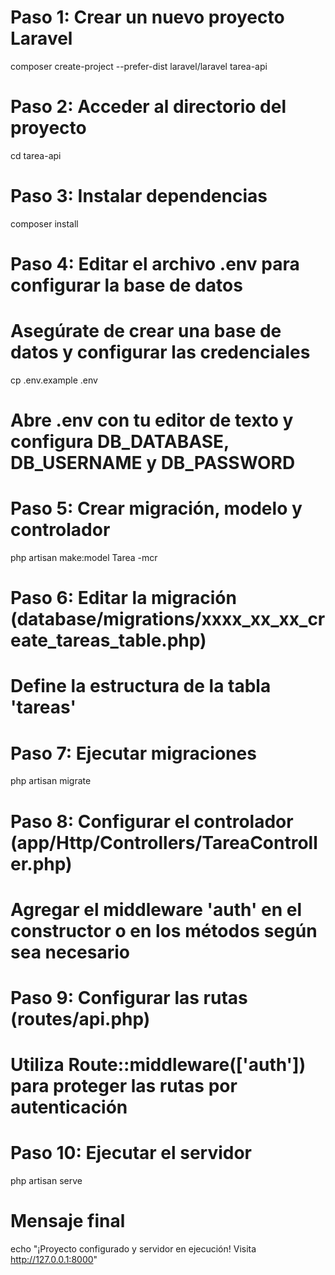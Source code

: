 # Paso 1: Crear un nuevo proyecto Laravel
composer create-project --prefer-dist laravel/laravel tarea-api

# Paso 2: Acceder al directorio del proyecto
cd tarea-api

# Paso 3: Instalar dependencias
composer install

# Paso 4: Editar el archivo .env para configurar la base de datos
# Asegúrate de crear una base de datos y configurar las credenciales
cp .env.example .env
# Abre .env con tu editor de texto y configura DB_DATABASE, DB_USERNAME y DB_PASSWORD

# Paso 5: Crear migración, modelo y controlador
php artisan make:model Tarea -mcr

# Paso 6: Editar la migración (database/migrations/xxxx_xx_xx_create_tareas_table.php)
# Define la estructura de la tabla 'tareas'

# Paso 7: Ejecutar migraciones
php artisan migrate

# Paso 8: Configurar el controlador (app/Http/Controllers/TareaController.php)
# Agregar el middleware 'auth' en el constructor o en los métodos según sea necesario

# Paso 9: Configurar las rutas (routes/api.php)
# Utiliza Route::middleware(['auth']) para proteger las rutas por autenticación

# Paso 10: Ejecutar el servidor
php artisan serve

# Mensaje final
echo "¡Proyecto configurado y servidor en ejecución! Visita http://127.0.0.1:8000"